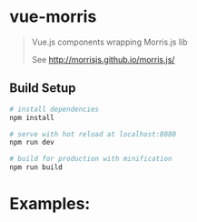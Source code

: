 # vue-morris

> Vue.js components wrapping Morris.js lib
> 
> See http://morrisjs.github.io/morris.js/

## Build Setup

``` bash
# install dependencies
npm install

# serve with hot reload at localhost:8080
npm run dev

# build for production with minification
npm run build
```

# Examples:
``` html
```

